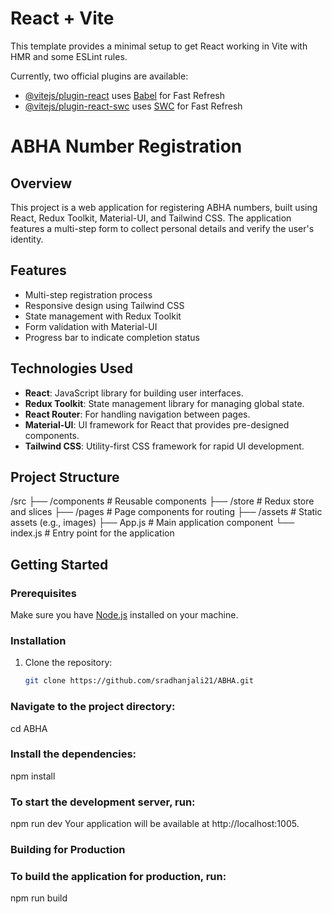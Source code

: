 # React + Vite

This template provides a minimal setup to get React working in Vite with HMR and some ESLint rules.

Currently, two official plugins are available:

- [@vitejs/plugin-react](https://github.com/vitejs/vite-plugin-react/blob/main/packages/plugin-react/README.md) uses [Babel](https://babeljs.io/) for Fast Refresh
- [@vitejs/plugin-react-swc](https://github.com/vitejs/vite-plugin-react-swc) uses [SWC](https://swc.rs/) for Fast Refresh

# ABHA Number Registration

## Overview

This project is a web application for registering ABHA numbers, built using React, Redux Toolkit, Material-UI, and Tailwind CSS. The application features a multi-step form to collect personal details and verify the user's identity.

## Features

- Multi-step registration process
- Responsive design using Tailwind CSS
- State management with Redux Toolkit
- Form validation with Material-UI
- Progress bar to indicate completion status

## Technologies Used

- **React**: JavaScript library for building user interfaces.
- **Redux Toolkit**: State management library for managing global state.
- **React Router**: For handling navigation between pages.
- **Material-UI**: UI framework for React that provides pre-designed components.
- **Tailwind CSS**: Utility-first CSS framework for rapid UI development.

## Project Structure
/src
├── /components # Reusable components
├── /store # Redux store and slices
├── /pages # Page components for routing
├── /assets # Static assets (e.g., images)
├── App.js # Main application component
└── index.js # Entry point for the application


## Getting Started

### Prerequisites

Make sure you have [Node.js](https://nodejs.org/) installed on your machine.

### Installation

1. Clone the repository:

   ```bash
   git clone https://github.com/sradhanjali21/ABHA.git


### Navigate to the project directory:
cd ABHA


### Install the dependencies:
npm install


### To start the development server, run:
npm run dev
Your application will be available at http://localhost:1005.

### Building for Production
### To build the application for production, run:
npm run build


